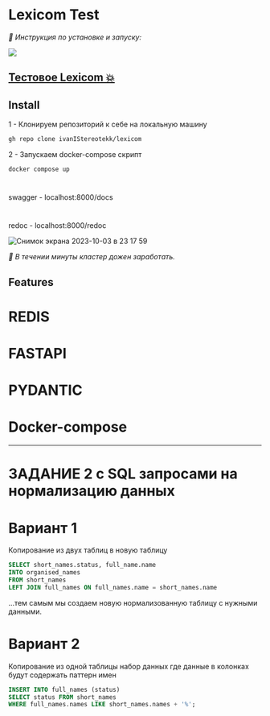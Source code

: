 # Lexicom Test


_👀 Инструкция по установке и запуску:_

[![](misc/demo.gif)](https://mkosir.github.io/react-parallax-tilt/?path=/story/react-parallax-tilt--glare-effect)

## [Тестовое Lexicom 💥](https://github.com/ivanIStereotekk/lexicom.git)

## Install
1 - Клонируем репозиторий к себе на локальную машину
```bash
gh repo clone ivanIStereotekk/lexicom
```
2 - Запускаем docker-compose скрипт
```bash
docker compose up
```
#
#
swagger - localhost:8000/docs



#
redoc - localhost:8000/redoc



![Снимок экрана 2023-10-03 в 23 17 59](https://github.com/ivanIStereotekk/lexicom/assets/18102432/44b7dfeb-7381-4d7e-937a-47da769da764)

_👀 В течении минуты кластер дожен заработать._



## Features




# REDIS   
# FASTAPI
# PYDANTIC
# Docker-compose

----------------------------
# ЗАДАНИЕ 2 с SQL запросами на нормализацию данных

# Вариант 1

Копирование из двух таблиц в новую таблицу
```sql
SELECT short_names.status, full_name.name
INTO organised_names
FROM short_names
LEFT JOIN full_names ON full_names.name = short_names.name

```
...тем самым мы создаем новую нормализованную таблицу с нужными данными.

# Вариант 2
Копирование из одной таблицы набор данных где данные в колонках будут содержать паттерн имен 

```sql
INSERT INTO full_names (status)
SELECT status FROM short_names
WHERE full_names.names LIKE short_names.names + '%';
```





